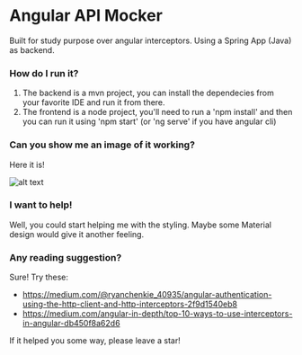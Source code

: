 # Angular API Mocker
Built for study purpose over angular interceptors. Using a Spring App (Java) as backend.

### How do I run it?
1. The backend is a mvn project, you can install the dependecies from your favorite IDE and run it from there.
2. The frontend is a node project, you'll need to run a 'npm install' and then you can run it using 'npm start' (or 'ng serve' if you have angular cli)

### Can you show me an image of it working?
Here it is!

![alt text](https://lh5.googleusercontent.com/3MJO6_AorvU78FCvoPu_oXJxo_qQM2DHex1IQEGWsPE2i_zEN9lomZ8qbmAZYTbN-ydIrZhSQfp9gw=w586-h669-rw)


### I want to help!
Well, you could start helping me with the styling. Maybe some Material design would give it another feeling.


### Any reading suggestion?
Sure!
Try these:
* https://medium.com/@ryanchenkie_40935/angular-authentication-using-the-http-client-and-http-interceptors-2f9d1540eb8
* https://medium.com/angular-in-depth/top-10-ways-to-use-interceptors-in-angular-db450f8a62d6


If it helped you some way, please leave a star!
